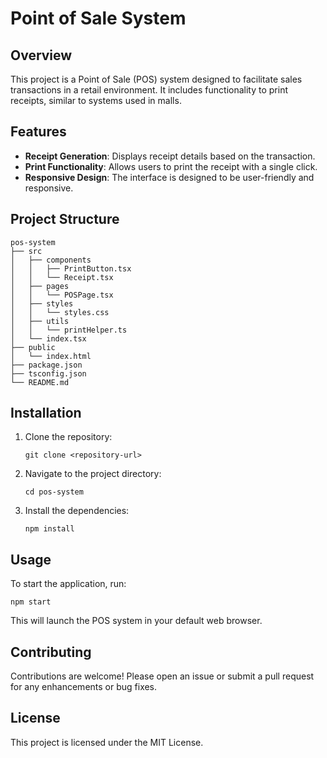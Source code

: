 # Point of Sale System

## Overview
This project is a Point of Sale (POS) system designed to facilitate sales transactions in a retail environment. It includes functionality to print receipts, similar to systems used in malls.

## Features
- **Receipt Generation**: Displays receipt details based on the transaction.
- **Print Functionality**: Allows users to print the receipt with a single click.
- **Responsive Design**: The interface is designed to be user-friendly and responsive.

## Project Structure
```
pos-system
├── src
│   ├── components
│   │   ├── PrintButton.tsx
│   │   └── Receipt.tsx
│   ├── pages
│   │   └── POSPage.tsx
│   ├── styles
│   │   └── styles.css
│   ├── utils
│   │   └── printHelper.ts
│   └── index.tsx
├── public
│   └── index.html
├── package.json
├── tsconfig.json
└── README.md
```

## Installation
1. Clone the repository:
   ```
   git clone <repository-url>
   ```
2. Navigate to the project directory:
   ```
   cd pos-system
   ```
3. Install the dependencies:
   ```
   npm install
   ```

## Usage
To start the application, run:
```
npm start
```
This will launch the POS system in your default web browser.

## Contributing
Contributions are welcome! Please open an issue or submit a pull request for any enhancements or bug fixes.

## License
This project is licensed under the MIT License.